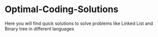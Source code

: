 # Optimal-Coding-Solutions
Here you will find quick solutions to solve problems like Linked List and Binary tree in different languages
